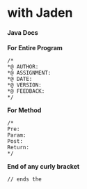 # with Jaden

#### Java Docs

**For Entire Program**
```
/*
*@ AUTHOR:
*@ ASSIGNMENT: 
*@ DATE:
*@ VERSION:
*@ FEEDBACK:
*/
```

**For Method**
```
/*
Pre:
Param:
Post:
Return:
*/
```

**End of any curly bracket**
```
// ends the
```
